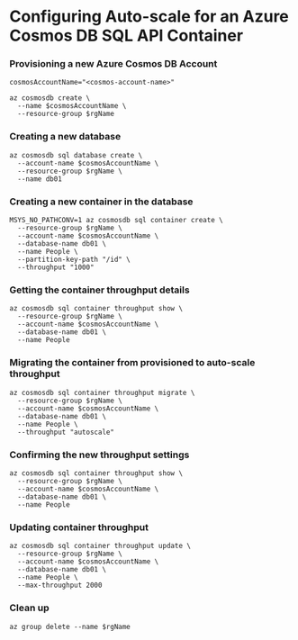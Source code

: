 # Configuring Auto-scale for an Azure Cosmos DB SQL API Container


### Provisioning a new Azure Cosmos DB Account
```
cosmosAccountName="<cosmos-account-name>"

az cosmosdb create \
  --name $cosmosAccountName \
  --resource-group $rgName
```

### Creating a new database
```
az cosmosdb sql database create \
  --account-name $cosmosAccountName \
  --resource-group $rgName \
  --name db01
```

### Creating a new container in the database
```
MSYS_NO_PATHCONV=1 az cosmosdb sql container create \
  --resource-group $rgName \
  --account-name $cosmosAccountName \
  --database-name db01 \
  --name People \
  --partition-key-path "/id" \
  --throughput "1000"
```

### Getting the container throughput details
```
az cosmosdb sql container throughput show \
  --resource-group $rgName \
  --account-name $cosmosAccountName \
  --database-name db01 \
  --name People
```

### Migrating the container from provisioned to auto-scale throughput
```
az cosmosdb sql container throughput migrate \
  --resource-group $rgName \
  --account-name $cosmosAccountName \
  --database-name db01 \
  --name People \
  --throughput "autoscale"
```

### Confirming the new throughput settings
```
az cosmosdb sql container throughput show \
  --resource-group $rgName \
  --account-name $cosmosAccountName \
  --database-name db01 \
  --name People
```

### Updating container throughput
```
az cosmosdb sql container throughput update \
  --resource-group $rgName \
  --account-name $cosmosAccountName \
  --database-name db01 \
  --name People \
  --max-throughput 2000
```

### Clean up
```
az group delete --name $rgName
```